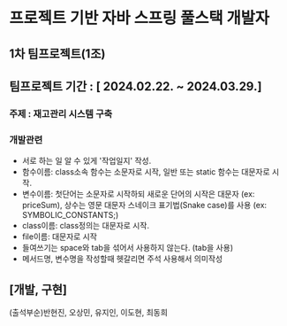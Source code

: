 # 프로젝트 기반 자바 스프링 풀스택 개발자
## 1차 팀프로젝트(1조) 
## 팀프로젝트 기간 : [ 2024.02.22. ~ 2024.03.29.]

### 주제 : 재고관리 시스템 구축

### 개발관련
- 서로 하는 일 알 수 있게 '작업일지' 작성.
- 함수이름: class소속 함수는 소문자로 시작, 일반 또는 static 함수는 대문자로 시작.
- 변수이름: 첫단어는 소문자로 시작하되 새로운 단어의 시작은 대문자 (ex: priceSum), 상수는 영문 대문자 스네이크 표기법(Snake case)를 사용 (ex: SYMBOLIC_CONSTANTS;)
- class이름: class정의는 대문자로 시작.
- file이름: 대문자로 시작
- 들여쓰기는 space와 tab을 섞어서 사용하지 않는다. (tab을 사용)
- 메서드명, 변수명을 작성할때 헷갈리면 주석 사용해서 의미작성

## [개발, 구현]
(출석부순)반현진, 오상민, 유지인, 이도현, 최동희
